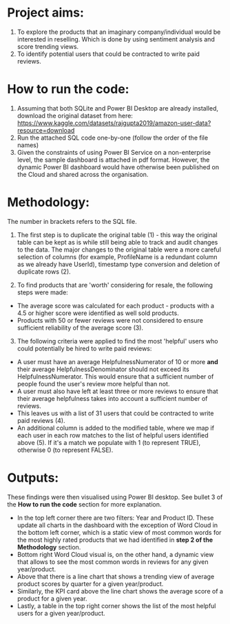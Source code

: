 # Project aims:
1. To explore the products that an imaginary company/individual would be interested in reselling. Which is done by using sentiment analysis and score trending views. 
2. To identify potential users that could be contracted to write paid reviews.

# How to run the code:
1. Assuming that both SQLite and Power BI Desktop are already installed, download the original dataset from here: https://www.kaggle.com/datasets/rajgupta2019/amazon-user-data?resource=download
2. Run the attached SQL code one-by-one (follow the order of the file names)
3. Given the constraints of using Power BI Service on a non-enterprise level, the sample dashboard is attached in pdf format. However, the dynamic Power BI dashboard would have otherwise been published on the Cloud and shared across the organisation.

# Methodology:
The number in brackets refers to the SQL file.

1. The first step is to duplicate the original table (1) - this way the original table can be kept as is while still being able to track and audit changes to the data. The major changes to the original table were a more careful selection of columns (for example, ProfileName is a redundant column as we already have UserId), timestamp type conversion and deletion of duplicate rows (2).

2. To find products that are 'worth' considering for resale, the following steps were made:
* The average score was calculated for each product - products with a 4.5 or higher score were identified as well sold products.
* Products with 50 or fewer reviews were not considered to ensure sufficient reliability of the average score (3). 

3. The following criteria were applied to find the most 'helpful' users who could potentially be hired to write paid reviews:
* A user must have an average HelpfulnessNumerator of 10 or more **and** their average HelpfulnessDenominator should not exceed its HelpfulnessNumerator. This would ensure that a sufficient number of people found the user's review more helpful than not.
* A user must also have left at least three or more reviews to ensure that their average helpfulness takes into account a sufficient number of reviews.
* This leaves us with a list of 31 users that could be contracted to write paid reviews (4).
* An additional column is added to the modified table, where we map if each user in each row matches to the list of helpful users identified above (5). If it's a match we populate with 1 (to represent TRUE), otherwise 0 (to represent FALSE).

# Outputs:
These findings were then visualised using Power BI desktop. See bullet 3 of the **How to run the code** section for more explanation.

* In the top left corner there are two filters: Year and Product ID. These update all charts in the dashboard with the exception of Word Cloud in the bottom left corner, which is a static view of most common words for the most highly rated products that we had identified in **step 2 of the Methodology** section.
* Bottom right Word Cloud visual is, on the other hand, a dynamic view that allows to see the most common words in reviews for any given year/product.
* Above that there is a line chart that shows a trending view of average product scores by quarter for a given year/product.
* Similarly, the KPI card above the line chart shows the average score of a product for a given year.
* Lastly, a table in the top right corner shows the list of the most helpful users for a given year/product.

